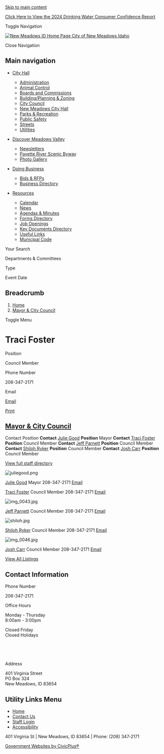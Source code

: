 [Skip to main content](https://www.newmeadowsidaho.us/mayor-city-council/directory-listing/traci-foster/)

[Click Here to View the 2024 Drinking Water Consumer Confidence Report](https://www.newmeadowsidaho.us/utilities/page/click-here-view-2024-drinking-water-consumer-confidence-report)

Toggle Navigation

[![New Meadows ID Home Page](https://www.newmeadowsidaho.us/themes/custom/newmeadowsid/newmeadowsid_theme/logo.png) City of New Meadows Idaho](https://www.newmeadowsidaho.us)

Close Navigation

## Main navigation

- [City Hall](https://www.newmeadowsidaho.us/city-hall)
  
  - [Administration](https://www.newmeadowsidaho.us/administration)
  - [Animal Control](https://www.newmeadowsidaho.us/animal-control)
  - [Boards and Commissions](https://www.newmeadowsidaho.us/bc)
  - [Building/Planning &amp; Zoning](https://www.newmeadowsidaho.us/building)
  - [City Council](https://www.newmeadowsidaho.us/citycouncil)
  - [New Meadows City Hall](https://www.newmeadowsidaho.us/standard-location/new-meadows-city-hall)
  - [Parks &amp; Recreation](https://www.newmeadowsidaho.us/parksrec)
  - [Public Safety](https://www.newmeadowsidaho.us/public-safety)
  - [Streets](https://www.newmeadowsidaho.us/streets)
  - [Utilities](https://www.newmeadowsidaho.us/utilities)
- [Discover Meadows Valley](https://www.newmeadowsidaho.us/discover)
  
  - [Newsletters](https://newmeadowsidaho.us2.list-manage.com/subscribe?u=dafdb4f50f5d95d06a0798e53&id=d51223e406)
  - [Payette River Scenic Byway](https://payetteriverscenicbyway.org "(opens in a new window)")
  - [Photo Gallery](https://www.newmeadowsidaho.us/discover/page/photo-gallery)
- [Doing Business](https://www.newmeadowsidaho.us/business)
  
  - [Bids &amp; RFPs](https://www.newmeadowsidaho.us/rfps)
  - [Business Directory](https://www.newmeadowsidaho.us/business-directory)
- [Resources](https://www.newmeadowsidaho.us/resources)
  
  - [Calendar](https://www.newmeadowsidaho.us/calendar)
  - [News](https://www.newmeadowsidaho.us/news)
  - [Agendas &amp; Minutes](https://www.newmeadowsidaho.us/meetings)
  - [Forms Directory](https://www.newmeadowsidaho.us/forms)
  - [Job Openings](https://www.newmeadowsidaho.us/jobs)
  - [Key Documents Directory](https://www.newmeadowsidaho.us/document-library?search=&category%5B246%5D=246)
  - [Useful Links](https://www.newmeadowsidaho.us/administration/page/useful-information)
  - [Municipal Code](https://newmeadows.municipalcodeonline.com/book?type=ordinances " (opens in a new window)")

Your Search

Departments &amp; Committees

Type

Event Date

## Breadcrumb

1. [Home](https://www.newmeadowsidaho.us)
2. [Mayor &amp; City Council](https://www.newmeadowsidaho.us/mayor-city-council)

Toggle Menu

# Traci Foster

Position

Council Member

Phone Number

208-347-2171

Email

[Email](https://www.newmeadowsidaho.us/email-contact/node/2261/field_email "Email Traci Foster (opens in a new window)")

[Print](https://www.newmeadowsidaho.us/print/pdf/node/2261)

## [Mayor &amp; City Council](https://www.newmeadowsidaho.us/mayor-city-council)

Contact Position **Contact** [Julie Good](https://www.newmeadowsidaho.us/mayor-city-council/directory-listing/julie-good) **Position** Mayor **Contact** [Traci Foster](https://www.newmeadowsidaho.us/mayor-city-council/directory-listing/traci-foster) **Position** Council Member **Contact** [Jeff Parnett](https://www.newmeadowsidaho.us/mayor-city-council/directory-listing/jeff-parnett) **Position** Council Member **Contact** [Shiloh Ryker](https://www.newmeadowsidaho.us/mayor-city-council/directory-listing/shiloh-ryker) **Position** Council Member **Contact** [Josh Carr](https://www.newmeadowsidaho.us/mayor-city-council/directory-listing/josh-carr) **Position** Council Member

[View full staff directory](https://www.newmeadowsidaho.us/directory)

![](https://www.newmeadowsidaho.us/sites/g/files/vyhlif15316/files/styles/directory_listings_sidebar_with_photo/public/media/administration/image/51/juliegood.png?itok=QXR_3RE9 "juliegood.png")

[Julie Good](https://www.newmeadowsidaho.us/mayor-city-council/directory-listing/julie-good) Mayor 208-347-2171 [Email](https://www.newmeadowsidaho.us/email-contact/node/2241/field_email/sidebar_photo "Email Julie  Good (opens in a new window)")

[Traci Foster](https://www.newmeadowsidaho.us/mayor-city-council/directory-listing/traci-foster) Council Member 208-347-2171 [Email](https://www.newmeadowsidaho.us/email-contact/node/2261/field_email/sidebar_photo "Email Traci Foster (opens in a new window)")

![](https://www.newmeadowsidaho.us/sites/g/files/vyhlif15316/files/styles/directory_listings_sidebar_with_photo/public/media/administration/image/66/img_0043.jpg?itok=FAVNduAk "img_0043.jpg")

[Jeff Parnett](https://www.newmeadowsidaho.us/mayor-city-council/directory-listing/jeff-parnett) Council Member 208-347-2171 [Email](https://www.newmeadowsidaho.us/email-contact/node/2271/field_email/sidebar_photo "Email Jeff Parnett (opens in a new window)")

![](https://www.newmeadowsidaho.us/sites/g/files/vyhlif15316/files/styles/directory_listings_sidebar_with_photo/public/media/administration/image/56/shiloh.jpg?itok=jAOlowKj "shiloh.jpg")

[Shiloh Ryker](https://www.newmeadowsidaho.us/mayor-city-council/directory-listing/shiloh-ryker) Council Member 208-347-2171 [Email](https://www.newmeadowsidaho.us/email-contact/node/2281/field_email/sidebar_photo "Email Shiloh Ryker (opens in a new window)")

![](https://www.newmeadowsidaho.us/sites/g/files/vyhlif15316/files/styles/directory_listings_sidebar_with_photo/public/media/administration/image/71/img_0046.jpg?itok=gRcKxdE5 "img_0046.jpg")

[Josh Carr](https://www.newmeadowsidaho.us/mayor-city-council/directory-listing/josh-carr) Council Member 208-347-2171 [Email](https://www.newmeadowsidaho.us/email-contact/node/9668/field_email/sidebar_photo "Email Josh Carr (opens in a new window)")

[View All Listings](https://www.newmeadowsidaho.us/directory)

## Contact Information

Phone Number

208-347-2171

Office Hours

Monday - Thursday  
8:00am - 3:00pm

Closed Friday  
Closed Holidays

  

 

Address

401 Virginia Street  
PO Box 324  
New Meadows, ID 83654

## Utility Links Menu

- [Home](https://www.newmeadowsidaho.us)
- [Contact Us](https://www.newmeadowsidaho.us/contact-us)
- [Staff Login](https://www.newmeadowsidaho.us/login?destination=%2Fmayor-city-council%2Fdirectory-listing%2Ftraci-foster)
- [Accessibility](https://www.newmeadowsidaho.us/administration/page/website-accessibility)

401 Virginia St | New Meadows, ID 83654﻿ | Phone: (208) 347‑2171

[Government Websites by CivicPlus®](https://www.civicplus.com "(opens in a new window)")